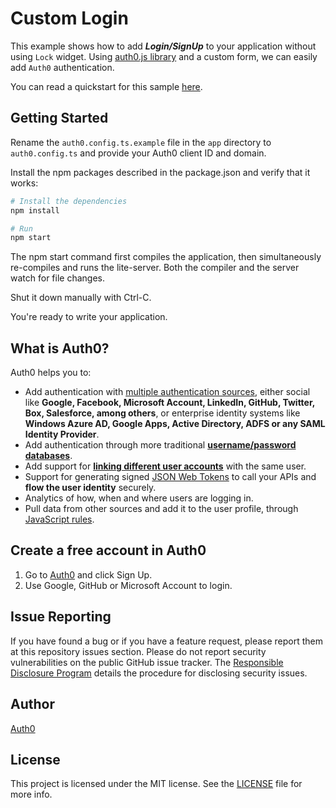 # Custom Login

This example shows how to add ***Login/SignUp*** to your application without using `Lock` widget. Using [auth0.js library](https://github.com/auth0/auth0.js) and a custom form, we can easily add `Auth0` authentication.

You can read a quickstart for this sample [here](https://auth0.com/docs/quickstart/spa/angular2/02-custom-login). 

## Getting Started

Rename the `auth0.config.ts.example` file in the `app` directory to `auth0.config.ts` and provide your Auth0 client ID and domain.

Install the npm packages described in the package.json and verify that it works:

```bash
# Install the dependencies
npm install

# Run
npm start
```

The npm start command first compiles the application, then simultaneously re-compiles and runs the lite-server. Both the compiler and the server watch for file changes.

Shut it down manually with Ctrl-C.

You're ready to write your application.

## What is Auth0?

Auth0 helps you to:

* Add authentication with [multiple authentication sources](https://docs.auth0.com/identityproviders), either social like **Google, Facebook, Microsoft Account, LinkedIn, GitHub, Twitter, Box, Salesforce, among others**, or enterprise identity systems like **Windows Azure AD, Google Apps, Active Directory, ADFS or any SAML Identity Provider**.
* Add authentication through more traditional **[username/password databases](https://docs.auth0.com/mysql-connection-tutorial)**.
* Add support for **[linking different user accounts](https://docs.auth0.com/link-accounts)** with the same user.
* Support for generating signed [JSON Web Tokens](https://docs.auth0.com/jwt) to call your APIs and **flow the user identity** securely.
* Analytics of how, when and where users are logging in.
* Pull data from other sources and add it to the user profile, through [JavaScript rules](https://docs.auth0.com/rules).

## Create a free account in Auth0

1. Go to [Auth0](https://auth0.com) and click Sign Up.
2. Use Google, GitHub or Microsoft Account to login.

## Issue Reporting

If you have found a bug or if you have a feature request, please report them at this repository issues section. Please do not report security vulnerabilities on the public GitHub issue tracker. The [Responsible Disclosure Program](https://auth0.com/whitehat) details the procedure for disclosing security issues.

## Author

[Auth0](auth0.com)

## License

This project is licensed under the MIT license. See the [LICENSE](LICENSE) file for more info.
